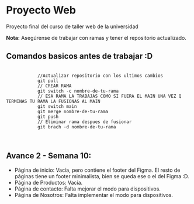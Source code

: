 <!DOCTYPE html>
<html lang="es">
<head>
    <meta charset="UTF-8">
    <meta name="viewport" content="width=device-width, initial-scale=1.0">
</head>
<body>
    <h1>Proyecto Web</h1>
    <p>Proyecto final del curso de taller web de la universidad</p>
    <p><strong>Nota:</strong> Asegúrense de trabajar con ramas y tener el repositorio actualizado.</p>
    <h2>Comandos basicos antes de trabajar :D</h2>
    <pre>
        <code>
            //Actualizar repositorio con los ultimos cambios
            git pull
            // CREAR RAMA
            git switch -c nombre-de-tu-rama
            // ESA RAMA LA TRABAJAS COMO SI FUERA EL MAIN UNA VEZ Q TERMINAS TU RAMA LA FUSIONAS AL MAIN
            git switch main
            git merge nombre-de-tu-rama
            git push
            // Eliminar rama despues de fusionar
            git brach -d nombre-de-tu-rama
        </code>
    </pre>
    <h2>Avance 2 - Semana 10:</h2>
    <ul>
        <li>Página de inicio: Vacía, pero contiene el footer del Figma. El resto de páginas tiene un footer minimalista, bien se queda ese o el del Figma :D.</li>
        <li>Página de Productos: Vacía.</li>
        <li>Página de contacto: Falta mejorar el modo para dispositivos.</li>
        <li>Página de Nosotros: Falta implementar el modo para dispositivos.</li>
    </ul>
</body>
</html>
